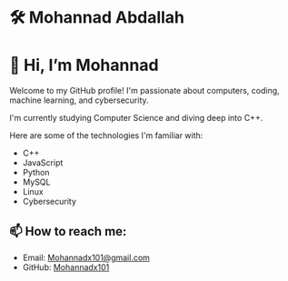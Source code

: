    # 🛠️  Mohannad Abdallah
   <body>
    <div class="container">
        <h1>👋 Hi, I’m Mohannad</h1>
        <p>Welcome to my GitHub profile! I'm passionate about computers, coding, machine learning, and cybersecurity.</p>
        <p>I'm currently studying Computer Science and diving deep into C++.</p>
        <p>Here are some of the technologies I'm familiar with:</p>
        <ul class="contact-list">
            <li>C++</li>
            <li>JavaScript</li>
            <li>Python</li>
            <li>MySQL</li>
            <li>Linux</li>
            <li>Cybersecurity</li>
        </ul>
        <h2>📫 How to reach me:</h2>
        <ul class="contact-list">
            <li>Email: <a href="mailto:Mohannadx101@gmail.com">Mohannadx101@gmail.com</a></li>
            <li>GitHub: <a href="https://github.com/Mohannadx101">Mohannadx101</a></li>
        </ul>
    </div>
</body>

